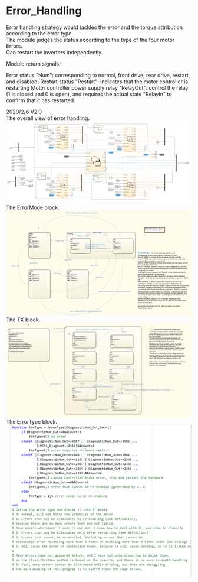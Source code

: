 # Error_Handling
Error handling strategy would tackles the error and the torque attribution according to the error type.<br>
The module judges the status according to the type of the four motor Errors.<br>
Can restart the inverters independently.<br>

Module return signals:

Error status "Num": corresponding to normal, front drive, rear drive, restart, and disabled;
Restart status "Restart": indicates that the motor controller is restarting
Motor controller power supply relay "RelayOut": control the relay (1 is closed and 0 is open), and requires the actual state "RelayIn" to confirm that it has restarted.

2020/2/6 V2.0<br>
The overall view of error handling.<br>
![img](https://github.com/Flanker-E/repository_photo-gif/blob/main/Errorhandling_1.png)<br>
The ErrorMode block.<br>
![img](https://github.com/Flanker-E/repository_photo-gif/blob/main/Errorhandling_ErrorMode.png)<br>
The TX block.<br>
![img](https://github.com/Flanker-E/repository_photo-gif/blob/main/Errorhandling_TX.png)<br>
The ErrorType block.<br>
![img](https://github.com/Flanker-E/repository_photo-gif/blob/main/Errorhandling_ErrorType.png)<br>

